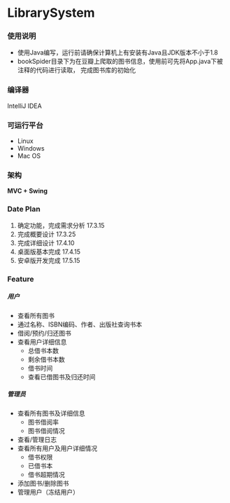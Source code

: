 # LibrarySystem

### 使用说明
* 使用Java编写，运行前请确保计算机上有安装有Java且JDK版本不小于1.8
* bookSpider目录下为在豆瓣上爬取的图书信息，使用前可先将App.java下被注释的代码进行读取， 完成图书库的初始化

### 编译器
IntelliJ IDEA

### 可运行平台
* Linux
* Windows
* Mac OS
### 架构
**MVC + Swing**

### Date Plan
1.  确定功能，完成需求分析 17.3.15
2. 完成概要设计 17.3.25
3. 完成详细设计 17.4.10
4. 桌面版基本完成 17.4.15
5. 安卓版开发完成 17.5.15

### Feature

##### 用户
- 查看所有图书
- 通过名称、ISBN编码、作者、出版社查询书本
- 借阅/预约/归还图书
- 查看用户详细信息
  - 总借书本数
  - 剩余借书本数
  - 借书时间
  - 查看已借图书及归还时间

##### 管理员
- 查看所有图书及详细信息
  - 图书借阅率
  - 图书借阅情况
- 查看/管理日志
- 查看所有用户及用户详细情况
  - 借书权限
  - 已借书本
  - 借书超期情况
- 添加图书/删除图书
- 管理用户（冻结用户）